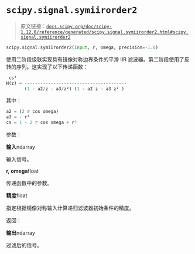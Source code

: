 # `scipy.signal.symiirorder2`

> 原文链接：[`docs.scipy.org/doc/scipy-1.12.0/reference/generated/scipy.signal.symiirorder2.html#scipy.signal.symiirorder2`](https://docs.scipy.org/doc/scipy-1.12.0/reference/generated/scipy.signal.symiirorder2.html#scipy.signal.symiirorder2)

```py
scipy.signal.symiirorder2(input, r, omega, precision=-1.0)
```

使用二阶段级联实现具有镜像对称边界条件的平滑 IIR 滤波器。第二阶段使用了反转的序列。这实现了以下传递函数：

```py
 cs²
H(z) = ---------------------------------------
       (1 - a2/z - a3/z²) (1 - a2 z - a3 z² ) 
```

其中：

```py
a2 = (2 r cos omega)
a3 = - r²
cs = 1 - 2 r cos omega + r² 
```

参数：

**输入**ndarray

输入信号。

**r, omega**float

传递函数中的参数。

**精度**float

指定根据镜像对称输入计算递归滤波器初始条件的精度。

返回：

**输出**ndarray

过滤后的信号。
